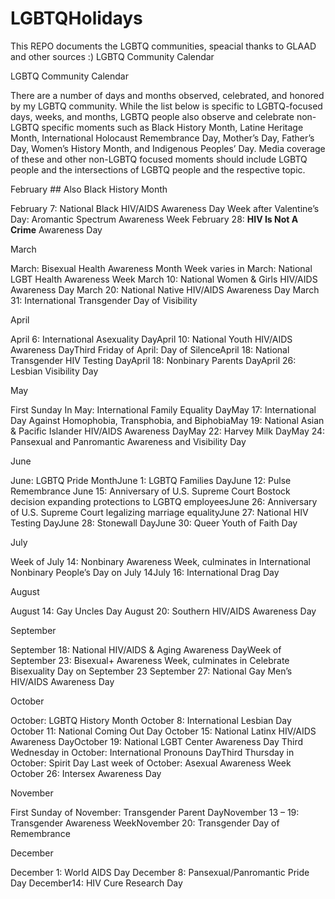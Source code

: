 # LGBTQHolidays
This REPO documents the LGBTQ communities, speacial thanks to GLAAD and other sources :)
LGBTQ Community Calendar

LGBTQ Community Calendar

There are a number of days and months observed, celebrated, and honored by my LGBTQ community. While the list below is specific to LGBTQ-focused days, weeks, and months, LGBTQ people also observe and celebrate non-LGBTQ specific moments such as Black History Month, Latine Heritage Month, International Holocaust Remembrance Day, Mother’s Day, Father’s Day, Women’s History Month, and Indigenous Peoples’ Day. Media coverage of these and other non-LGBTQ focused moments should include LGBTQ people and the intersections of LGBTQ people and the respective topic.

February ## Also Black History Month

February 7: National Black HIV/AIDS Awareness Day
Week after Valentine’s Day: Aromantic Spectrum Awareness Week
February 28: **HIV Is Not A Crime** Awareness Day

March

March: Bisexual Health Awareness Month
Week varies in March: National LGBT Health Awareness Week
March 10: National Women & Girls HIV/AIDS Awareness Day
March 20: National Native HIV/AIDS Awareness Day
March 31: International Transgender Day of Visibility

April

April 6: International Asexuality DayApril 10: National Youth HIV/AIDS Awareness DayThird Friday of April: Day of SilenceApril 18: National Transgender HIV Testing DayApril 18: Nonbinary Parents DayApril 26: Lesbian Visibility Day

May

First Sunday In May: International Family Equality DayMay 17: International Day Against Homophobia, Transphobia, and BiphobiaMay 19: National Asian & Pacific Islander HIV/AIDS Awareness DayMay 22: Harvey Milk DayMay 24: Pansexual and Panromantic Awareness and Visibility Day

June

June: LGBTQ Pride MonthJune 1: LGBTQ Families DayJune 12: Pulse Remembrance June 15: Anniversary of U.S. Supreme Court Bostock decision expanding protections to LGBTQ employeesJune 26: Anniversary of U.S. Supreme Court legalizing marriage equalityJune 27: National HIV Testing DayJune 28: Stonewall DayJune 30: Queer Youth of Faith Day

July

Week of July 14: Nonbinary Awareness Week, culminates in International Nonbinary People’s Day on July 14July 16: International Drag Day

August

August 14: Gay Uncles Day
August 20: Southern HIV/AIDS Awareness Day

September

September 18: National HIV/AIDS & Aging Awareness DayWeek of September 
23: Bisexual+ Awareness Week, culminates in Celebrate Bisexuality Day on September 23
September 27: National Gay Men’s HIV/AIDS Awareness Day

October

October: LGBTQ History Month 
October 8: International Lesbian Day
October 11: National Coming Out Day
October 15: National Latinx HIV/AIDS Awareness DayOctober
19: National LGBT Center Awareness Day
Third Wednesday in October: International Pronouns DayThird Thursday in October: Spirit Day
Last week of October: Asexual Awareness Week
October 26: Intersex Awareness Day

November

First Sunday of November: Transgender Parent DayNovember 13 – 19: Transgender Awareness WeekNovember 20: Transgender Day of Remembrance

December

December 1: World AIDS Day
December 8: Pansexual/Panromantic Pride Day
December14: HIV Cure Research Day
